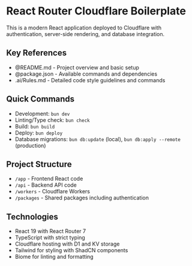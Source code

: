 # React Router Cloudflare Boilerplate

This is a modern React application deployed to Cloudflare with authentication, server-side rendering, and database integration.

## Key References
- @README.md - Project overview and basic setup
- @package.json - Available commands and dependencies
- .ai/Rules.md - Detailed code style guidelines and commands

## Quick Commands
- Development: `bun dev`
- Linting/Type check: `bun check`
- Build: `bun build`
- Deploy: `bun deploy`
- Database migrations: `bun db:update` (local), `bun db:apply --remote` (production)

## Project Structure
- `/app` - Frontend React code
- `/api` - Backend API code
- `/workers` - Cloudflare Workers
- `/packages` - Shared packages including authentication

## Technologies
- React 19 with React Router 7
- TypeScript with strict typing
- Cloudflare hosting with D1 and KV storage
- Tailwind for styling with ShadCN components
- Biome for linting and formatting